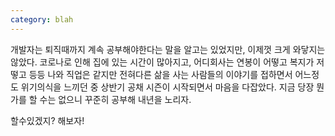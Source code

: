 ```yaml
---
category: blah
---
```


개발자는 퇴직때까지 계속 공부해야한다는 말을 알고는 있었지만, 이제껏 크게 와닿지는 않았다.
코로나로 인해 집에 있는 시간이 많아지고, 어디회사는 연봉이 어떻고 복지가 저떻고 등등 나와 직업은 같지만 전혀다른 삶을 사는 사람들의 이야기를 접하면서 어느정도 위기의식을 느끼던 중 상반기 공채 시즌이 시작되면서 마음을 다잡았다.
지금 당장 뭔가를 할 수는 없으니 꾸준히 공부해 내년을 노리자.

할수있겠지? 해보자!